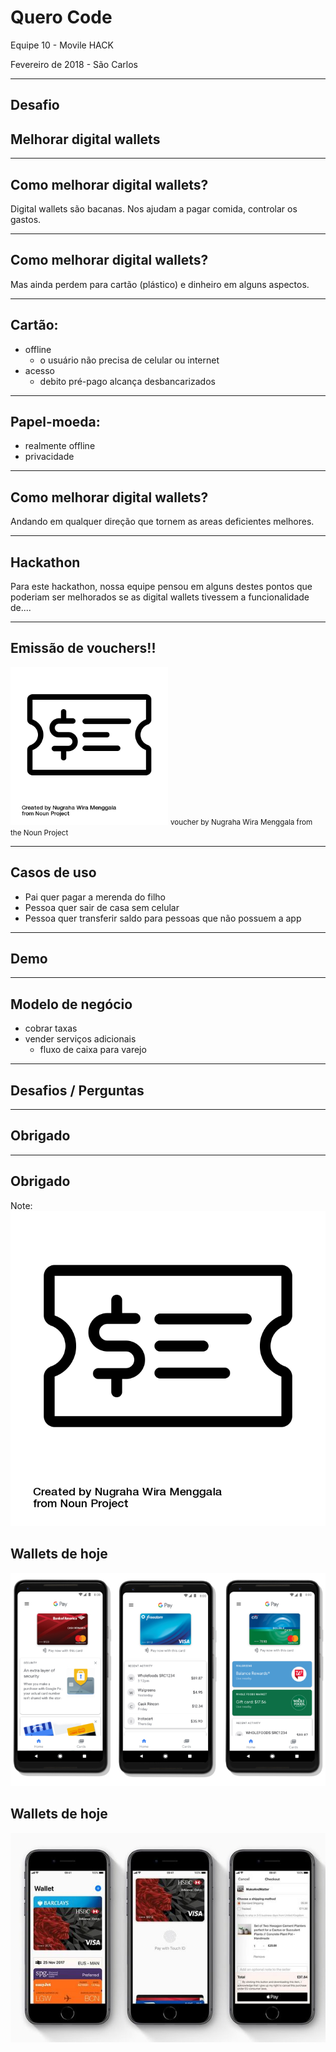 # Quero Code
Equipe 10 - Movile HACK 

Fevereiro de 2018 - São Carlos

---

## Desafio
## Melhorar digital wallets

---

## Como melhorar digital wallets?

Digital wallets são bacanas. Nos ajudam a pagar comida, controlar os gastos.

---

## Como melhorar digital wallets?

Mas ainda perdem para cartão (plástico) e dinheiro em alguns aspectos.

---

## Cartão:
- offline
  - o usuário não precisa de celular ou internet
- acesso
  - debito pré-pago alcança desbancarizados

---

## Papel-moeda:
- realmente offline
- privacidade

---

## Como melhorar digital wallets?

Andando em qualquer direção que tornem as areas deficientes melhores.

---

## Hackathon

Para este hackathon, nossa equipe pensou em alguns destes pontos que poderiam ser melhorados se as 
digital wallets tivessem a funcionalidade de....

---

## Emissão de vouchers!!

<img src="noun_voucher_1162068.png" style="border:none; width:50%" />
<small>voucher by Nugraha Wira Menggala from the Noun Project</small>

---


## Casos de uso

- Pai quer pagar a merenda do filho
- Pessoa quer sair de casa sem celular
- Pessoa quer transferir saldo para pessoas que não possuem a app

---

## Demo

---

## Modelo de negócio

- cobrar taxas
- vender serviços adicionais
   - fluxo de caixa para varejo

---

## Desafios / Perguntas

---

## Obrigado

---

## Obrigado


Note:
![voucher](noun_voucher_1162068.png)



## Wallets de hoje

![googlepay](google-pay-app.png)

## Wallets de hoje

![applepay](Apple-PayJPG.jpg)

